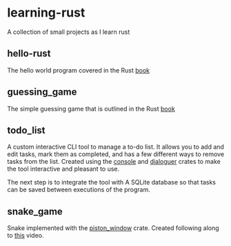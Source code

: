 # learning-rust

A collection of small projects as I learn rust

## hello-rust

The hello world program covered in the Rust [book](https://doc.rust-lang.org/book/ch01-02-hello-world.html)

## guessing_game

The simple guessing game that is outlined in the Rust [book](https://doc.rust-lang.org/book/ch02-00-guessing-game-tutorial.html)

## todo_list

A custom interactive CLI tool to manage a to-do list. It allows you to add and edit tasks, mark them as completed, and has a few different ways to remove tasks from the list. Created using the [console](https://crates.io/crates/console) and [dialoguer](https://crates.io/crates/dialoguer) crates to make the tool interactive and pleasant to use.

The next step is to integrate the tool with A SQLite database so that tasks can be saved between executions of the program.

## snake_game

Snake implemented with the [piston_window](https://crates.io/crates/piston_window) crate. Created following along to [this](https://www.youtube.com/watch?v=DnT_7M7L7vo&list=PLJbE2Yu2zumDD5vy2BuSHvFZU0a6RDmgb&ab_channel=TensorProgramming) video.
